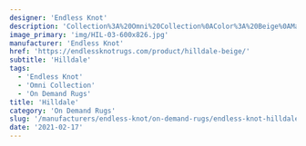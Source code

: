```yaml
---
designer: 'Endless Knot'
description: 'Collection%3A%20Omni%20Collection%0AColor%3A%20Beige%0AMaterial%3A%20100%25%20WoolPile%3A%201/4%22Width%3A%2013%272%22Style%3A%20GeometricPattern%20Repeat%3A%20N/A'
image_primary: 'img/HIL-03-600x826.jpg'
manufacturer: 'Endless Knot'
href: 'https://endlessknotrugs.com/product/hilldale-beige/'
subtitle: 'Hilldale'
tags:
  - 'Endless Knot'
  - 'Omni Collection'
  - 'On Demand Rugs'
title: 'Hilldale'
category: 'On Demand Rugs'
slug: '/manufacturers/endless-knot/on-demand-rugs/endless-knot-hilldale'
date: '2021-02-17'
---
```

